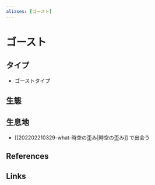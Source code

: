 ```yaml
---
aliases: [ゴースト]
---
```

# ゴースト

## タイプ

- ゴーストタイプ

## 生態



## 生息地

- [[202202210329-what-時空の歪み|時空の歪み]] で出会う

## References



## Links


